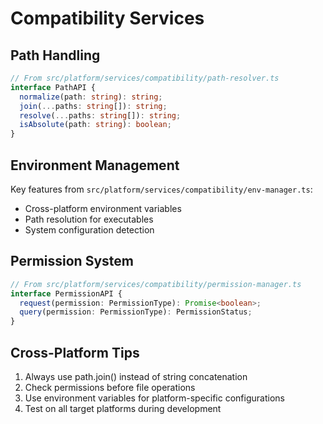 # Compatibility Services

## Path Handling
```typescript
// From src/platform/services/compatibility/path-resolver.ts
interface PathAPI {
  normalize(path: string): string;
  join(...paths: string[]): string;
  resolve(...paths: string[]): string;
  isAbsolute(path: string): boolean;
}
```

## Environment Management
Key features from `src/platform/services/compatibility/env-manager.ts`:
- Cross-platform environment variables
- Path resolution for executables
- System configuration detection

## Permission System
```typescript
// From src/platform/services/compatibility/permission-manager.ts
interface PermissionAPI {
  request(permission: PermissionType): Promise<boolean>;
  query(permission: PermissionType): PermissionStatus;
}
```

## Cross-Platform Tips
1. Always use path.join() instead of string concatenation
2. Check permissions before file operations
3. Use environment variables for platform-specific configurations
4. Test on all target platforms during development